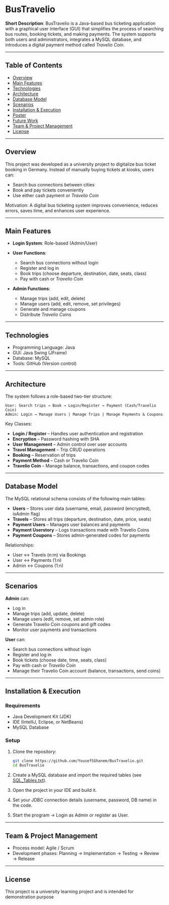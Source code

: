 # BusTravelio

**Short Description**: BusTravelio is a Java-based bus ticketing application with a graphical user interface (GUI) that simplifies the process of searching bus routes, booking tickets, and making payments. The system supports both users and administrators, integrates a MySQL database, and introduces a digital payment method called *Travelio Coin*.

---

## Table of Contents

* [Overview](#overview)
* [Main Features](#main-features)
* [Technologies](#technologies)
* [Architecture](#architecture)
* [Database Model](#database-model)
* [Scenarios](#scenarios)
* [Installation & Execution](#installation--execution)
* [Poster](#poster)
* [Future Work](#future-work)
* [Team & Project Management](#team--project-management)
* [License](#license)

---

## Overview

This project was developed as a university project to digitalize bus ticket booking in Germany. Instead of manually buying tickets at kiosks, users can:

* Search bus connections between cities
* Book and pay tickets conveniently
* Use either cash payment or *Travelio Coin*

Motivation: A digital bus ticketing system improves convenience, reduces errors, saves time, and enhances user experience.

---

## Main Features

* **Login System**: Role-based (Admin/User)
* **User Functions**:

  * Search bus connections without login
  * Register and log in
  * Book trips (choose departure, destination, date, seats, class)
  * Pay with cash or *Travelio Coin*
* **Admin Functions**:

  * Manage trips (add, edit, delete)
  * Manage users (add, edit, remove, set privileges)
  * Generate and manage coupons
  * Distribute *Travelio Coins*

---

## Technologies

* Programming Language: Java
* GUI: Java Swing (JFrame)
* Database: MySQL
* Tools: GitHub (Version control)

---

## Architecture

The system follows a role-based two-tier structure:

```
User: Search trips → Book → Login/Register → Payment (Cash/Travelio Coin)
Admin: Login → Manage Users | Manage Trips | Manage Payments & Coupons
```

Key Classes:

* **Login / Register** – Handles user authentication and registration
* **Encryption** – Password hashing with SHA
* **User Management** – Admin control over user accounts
* **Travel Management** – Trip CRUD operations
* **Booking** – Reservation of trips
* **Payment Method** – Cash or Travelio Coin
* **Travelio Coin** – Manage balance, transactions, and coupon codes

---

## Database Model

The MySQL relational schema consists of the following main tables:

* **Users** – Stores user data (username, email, password (encrypted), isAdmin flag)
* **Travels** – Stores all trips (departure, destination, date, price, seats)
* **Payment Users** – Manages user balances and payments
* **Payment Userstory** – Logs transactions made with Travelio Coins
* **Payment Coupons** – Stores admin-generated codes for payments

Relationships:

* User ↔ Travels (n\:m) via Bookings
* User ↔ Payments (1\:n)
* Admin ↔ Coupons (1\:n)

---

## Scenarios

**Admin** can:

* Log in
* Manage trips (add, update, delete)
* Manage users (edit, remove, set admin role)
* Generate Travelio Coin coupons and gift codes
* Monitor user payments and transactions

**User** can:

* Search bus connections without login
* Register and log in
* Book tickets (choose date, time, seats, class)
* Pay with cash or *Travelio Coin*
* Manage their Travelio Coin account (balance, transactions, send coins)

---

## Installation & Execution

### Requirements

* Java Development Kit (JDK)
* IDE (IntelliJ, Eclipse, or NetBeans)
* MySQL Database

### Setup

1. Clone the repository:

   ```bash
   git clone https://github.com/YousefSGhanem/BusTravelio.git
   cd BusTravelio
   ```
2. Create a MySQL database and import the required tables (see [SQL\_Tables.txt](BusTravelio/ducs/SQL_Tables.txt)).
3. Open the project in your IDE and build it.
4. Set your JDBC connection details (username, password, DB name) in the code.
5. Start the program → Login as Admin or register as User.

---

## Team & Project Management

* Process model: Agile / Scrum
* Development phases: Planning → Implementation → Testing → Review → Release
---

## License

This project is a university learning project and is intended for demonstration purpose
